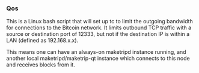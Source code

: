 ### Qos ###

This is a Linux bash script that will set up tc to limit the outgoing bandwidth for connections to the Bitcoin network. It limits outbound TCP traffic with a source or destination port of 12333, but not if the destination IP is within a LAN (defined as 192.168.x.x).

This means one can have an always-on maketripd instance running, and another local maketripd/maketrip-qt instance which connects to this node and receives blocks from it.
